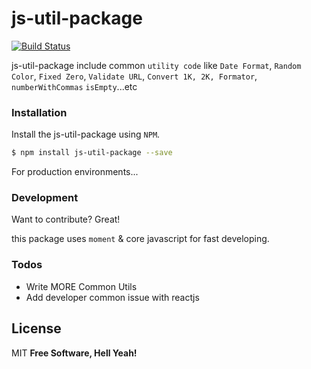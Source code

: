 # js-util-package

[![Build Status](https://travis-ci.org/rkumar1904/util-package.svg?branch=master)](https://travis-ci.org/github/rkumar1904)

js-util-package include common `utility code` like  `` Date Format ``, `Random Color`, `Fixed Zero`, `Validate URL`, `Convert 1K, 2K, Formator`, `numberWithCommas` `isEmpty`...etc

### Installation


Install the js-util-package using `NPM`.

```zsh
$ npm install js-util-package --save
```

For production environments...

### Development
Want to contribute? Great!

this package uses `moment` & core javascript for fast developing.

### Todos

 - Write MORE Common Utils
 - Add developer common issue with reactjs

License
----

MIT
 **Free Software, Hell Yeah!**
